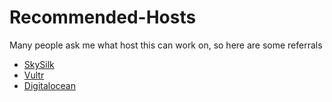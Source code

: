 # Recommended-Hosts

Many people ask me what host this can work on, so here are some referrals

* [SkySilk](https://www.skysilk.com/ref/jd63637EYb)
* [Vultr](https://www.vultr.com/?ref=7553630)
* [Digitalocean](https://m.do.co/c/87ffbbdddbe9)
